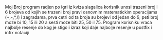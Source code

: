 Moj Broj
program radjen po igri iz kviza slagalica
korisnik unosi trazeni broj i 6 brojeva od kojih se trazeni broj pravi osnovnim matematickim operacijama (+,-,*,/) i zagradama, prva cetri od ta broja su brojevi od jedan do 9, peti broj moze bi 10, 15 ili 20 a sesti moze biti 25, 50 il 75. Program korisniku vraca najbolje resenje do kog je stigo i izraz koji daje najbolje resenje u postfix i infix notaciji
